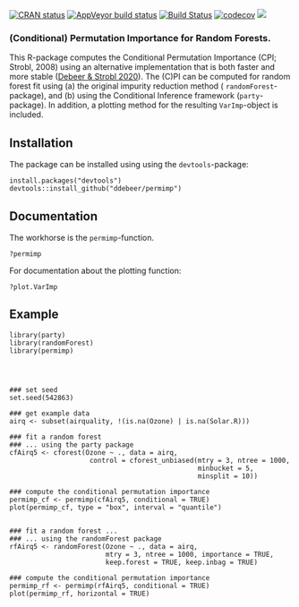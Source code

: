 <!-- badges: start -->
  [![CRAN status](https://www.r-pkg.org/badges/version/permimp)](https://CRAN.R-project.org/package=permimp)
  [![AppVeyor build status](https://ci.appveyor.com/api/projects/status/github/ddebeer/permimp?branch=master&svg=true)](https://ci.appveyor.com/project/ddebeer/permimp)
  [![Build Status](https://app.travis-ci.com/ddebeer/permimp.svg?branch=master)](https://app.travis-ci.com/ddebeer/permimp) [![codecov](https://codecov.io/gh/ddebeer/permimp/branch/master/graph/badge.svg)](https://codecov.io/gh/ddebeer/permimp)
  [![](http://cranlogs.r-pkg.org/badges/grand-total/permimp?color=blue)](https://cran.r-project.org/package=permimp)
  <!-- badges: end -->

### (Conditional) Permutation Importance for Random Forests. 



This R-package computes the Conditional Permutation Importance (CPI; Strobl, 2008) using an alternative implementation that is both faster and more stable ([Debeer & Strobl 2020](https://rdcu.be/b5CrH)). The (C)PI can be computed for random forest fit using (a) the original impurity reduction method ( `randomForest`-package), and (b) using the Conditional Inference framework (`party`-package). In addition, a plotting method for the resulting `VarImp`-object is included.



## Installation


The package can be installed using using the `devtools`-package:

```
install.packages("devtools")
devtools::install_github("ddebeer/permimp")
```


## Documentation

The workhorse is the `permimp`-function. 

```
?permimp
```

For documentation about the plotting function:

```
?plot.VarImp
```

## Example

```
library(party)
library(randomForest)
library(permimp)




### set seed
set.seed(542863)

### get example data
airq <- subset(airquality, !(is.na(Ozone) | is.na(Solar.R)))

### fit a random forest 
### ... using the party package
cfAirq5 <- cforest(Ozone ~ ., data = airq,
                    control = cforest_unbiased(mtry = 3, ntree = 1000,
                                               minbucket = 5, 
                                               minsplit = 10))
                                               
### compute the conditional permutation importance
permimp_cf <- permimp(cfAirq5, conditional = TRUE)
plot(permimp_cf, type = "box", interval = "quantile")


### fit a random forest ...
### ... using the randomForest package         
rfAirq5 <- randomForest(Ozone ~ ., data = airq, 
                        mtry = 3, ntree = 1000, importance = TRUE, 
                        keep.forest = TRUE, keep.inbag = TRUE)
                        
### compute the conditional permutation importance                      
permimp_rf <- permimp(rfAirq5, conditional = TRUE)
plot(permimp_rf, horizontal = TRUE)
```
